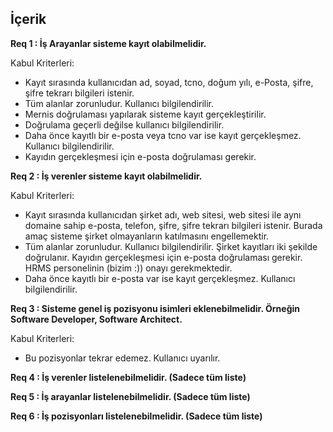 ## İçerik

**Req 1 : İş Arayanlar sisteme kayıt olabilmelidir.**

Kabul Kriterleri:

* Kayıt sırasında kullanıcıdan ad, soyad, tcno, doğum yılı, e-Posta, şifre, şifre tekrarı bilgileri istenir.
* Tüm alanlar zorunludur. Kullanıcı bilgilendirilir.
* Mernis doğrulaması yapılarak sisteme kayıt gerçekleştirilir.
* Doğrulama geçerli değilse kullanıcı bilgilendirilir.
* Daha önce kayıtlı bir e-posta veya tcno var ise kayıt gerçekleşmez. Kullanıcı bilgilendirilir.
* Kayıdın gerçekleşmesi için e-posta doğrulaması gerekir.

**Req 2 : İş verenler sisteme kayıt olabilmelidir.**

Kabul Kriterleri:

* Kayıt sırasında kullanıcıdan şirket adı, web sitesi, web sitesi ile aynı domaine sahip e-posta, telefon, şifre, şifre tekrarı bilgileri istenir. Burada amaç sisteme şirket olmayanların katılmasını engellemektir.
* Tüm alanlar zorunludur. Kullanıcı bilgilendirilir.
Şirket kayıtları iki şekilde doğrulanır. Kayıdın gerçekleşmesi için e-posta doğrulaması gerekir. HRMS personelinin (bizim :)) onayı gerekmektedir.
* Daha önce kayıtlı bir e-posta var ise kayıt gerçekleşmez. Kullanıcı bilgilendirilir.

**Req 3 : Sisteme genel iş pozisyonu isimleri eklenebilmelidir. Örneğin Software Developer, Software Architect.**

Kabul Kriterleri:

* Bu pozisyonlar tekrar edemez. Kullanıcı uyarılır.

**Req 4 : İş verenler listelenebilmelidir. (Sadece tüm liste)**

**Req 5 : İş arayanlar listelenebilmelidir. (Sadece tüm liste)**

**Req 6 : İş pozisyonları listelenebilmelidir. (Sadece tüm liste)**
